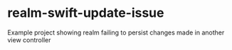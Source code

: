 # realm-swift-update-issue
Example project showing realm failing to persist changes made in another view controller

